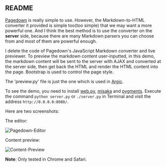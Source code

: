 ## README

[Pagedown](https://code.google.com/p/pagedown/) is really simple to use. However, the Markdown-to-HTML converter it provided
is simple too(too simple) that we may want a more powerful one. And I think the best method is to use the converter on the **server** side, because there are many Markdown parsers you can choose from and most of them are powerful enough.

I delete the code of Pagedown's JavaScript Markdown converter and live previewer. To preview the markdown content user-inputted, in this demo, the markdown content will be sent to the server with AJAX and converted at the server side, then get back the HTML and render the HTML content into the page. Bootstrap is used to control the page style.

The 'preview.py' file is just the one which is used in [Argic](https://www.github.com/galeo/argic).

To see the demo, you need to install [web.py](http://www.webpy.org), [misaka](http://misaka.61924.nl/) and [pygments](http://www.pygments.org). Execute the command `python server.py` or `./server.py` in Terminal and visit the address `http://0.0.0.0:8080/`.


Here are two screenshots:

The editor:

![Pagedown-Editor](https://raw.github.com/galeo/pagedown-editor-only/master/static/images/pagedown.png)

Content preview:

![Content-Preview](https://raw.github.com/galeo/pagedown-editor-only/master/static/images/preview.png)


**Note**: Only tested in Chrome and Safari.
